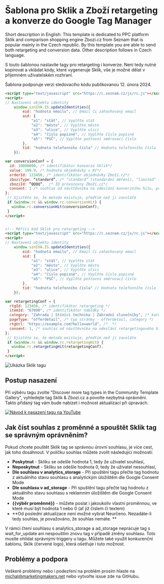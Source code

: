 # Šablona pro Sklik a Zboží retargeting a konverze do Google Tag Manager

Short description in English: This template is dedicated to PPC platform Sklik and comparison shopping engine Zbozi.cz from Seznam that is popular mainly in the Czech republic. By this template you are able to send both retargeting and conversion data. Other description follows in Czech language.

S touto šablonou nastavíte tagy pro retargeting i konverze. Není tedy nutné kopírovat a vkládat kódy, které vygeneruje Sklik, vše je možné dělat v příjemném uživatelském rozhraní.  

Šablona podporuje verzi sledovacího kódu publikovanou 12. února 2024. 

``` HTML
<script type="text/javascript" src="https://c.seznam.cz/js/rc.js"></script>
<script>
// Nastavení objektu identity
	window.sznIVA.IS.updateIdentities({  
		eid: "hodnota emailu", // Email či zahashovaný email
		aid: {
			"a1": "stát", // Vyplňte stát
			"a2": "město", // Vyplňte město
			"a3": "ulice", // Vyplňte ulici
			"a4": "číslo popisné", // Vyplňte číslo popisné
			"a5": "PSČ", // Vyplňte poštovní směrovací číslo
		},
		tid: "hodnota telefonního čísla" // Hodnota telefonního čísla
	});

var conversionConf = {
  id: 10000000, /* identifikátor konverze Sklik*/
  value: 199.9, /* hodnota objednávky v Kč*/
  orderId: 123456, /* identifikátor objednávky Zboží.cz*/
  zboziType: “standard”, /* “standard” (standardní měření), “limited” (omezené měření), nebo “sandbox” měření konverzí Zboží.cz */
  zboziId: “QQQQ”,  /* ID provozovny Zboží.cz*/
  consent: 1 /* souhlas od návštěvníka na odeslání konverzního hitu, povolené hodnoty: 0 (není souhlas) nebo 1 (je souhlas) */
};
 // Ujistěte se, že metoda existuje, předtím než ji zavoláte
 if (window.rc && window.rc.conversionHit) {
   window.rc.conversionHit(conversionConf);
 }
</script>


<!-- Měřící kód Sklik pro retargeting -->
<script type="text/javascript" src="https://c.seznam.cz/js/rc.js"></script>
<script>
// Nastavení objektu identity
	window.sznIVA.IS.updateIdentities({  
		eid: "hodnota emailu", // Email či zahashovaný email
		aid: {
			"a1": "stát", // Vyplňte stát
			"a2": "město", // Vyplňte město
			"a3": "ulice", // Vyplňte ulici
			"a4": "číslo popisné", // Vyplňte číslo popisné
			"a5": "PSČ", // Vyplňte poštovní směrovací číslo
		},
		tid: "hodnota telefonního čísla" // Hodnota telefonního čísla
	});

var retargetingConf = {
  rtgId: 123456, /* identifikátor retargeting */
  itemId: "67890", /* identifikátor nabídky */
  category: "Zahrada | Stínící technika | Zahradní slunečníky", /* kategorie eshopu */
  pageType: "offerdetail", /* typ stránky - offerdetail, category */
  rtgUrl: "https://example.com?hello=world", /*  */
  consent: 1, /* souhlas od návštěvníka na odeslání retargetingového hitu, povolené hodnoty: 0 (není souhlas) nebo 1 (je souhlas) */
};
 // Ujistěte se, že metoda existuje, předtím než ji zavoláte
 if (window.rc && window.rc.retargetingHit) {
   window.rc.retargetingHit(retargetingConf);
 }
</script>
```

![Ukázka Sklik tagu](https://resources.marketingmakers.net/sklikgtmtemplate/ukazka_sklik_tagu.JPG)

## Postup nasazení
Při výběru tagu zvolte "Discover more tag types in the Community Template Gallery", vyhledejte tag Sklik & Zbozi.cz a povolte nezbytná oprávnění. Takto přidaný tag vám bude nabízet i možnost aktualizací při úpravách. 

[![Návod k nasazení tagu na YouTube](https://resources.marketingmakers.net/sklikgtmtemplate/sklik_template_ytb.png)](https://youtu.be/bcmNIpcvzl0 "Návod k nasazení tagu na YouTube")

## Jak číst souhlas z proměnné a spouštět Sklik tag se správným oprávněním?
Pokud chcete pouštět Sklik tag se správnou úrovní souhlasu, je více cest, jak toho dosáhnout. V políčku souhlas můžete zvolit následující možnosti:
- **Poskytnut** - Skliku se odešle hodnota 1, tedy že uživatel souhlasí, 
- **Neposkytnut** - Skliku se odešle hodnota 0, tedy že uživatel nesouhlasí,
- **Dle souhlasu v analytics_storage** - Při spuštění tagu přečte tag hodnotu z aktuálního stavu souhlasu s analytickým úložištěm dle Google Consent Mode
- **Dle souhlasu v ad_storage** - Při spuštění tagu přečte tag hodnotu z aktuálního stavu souhlasu s reklamním úložištěm dle Google Consent Mode
- **{{výběr proměnné}}** - můžete poslat i jakoukoliv vlastní proměnnou, ve které musí být hodnota 1 nebo 0 (ať již číslem či textem)
- **Od poslední aktualizace není možné vybrat Neurčeno. Nezadáte-li tedy souhlas, je považováno, že souhlas nemáte. **

V rámci čtení souhlasu s analytics_storage a ad_storage nepracuje tag s wait_for_update ani nespouštím znovu tag v případě změny souhlasu. Toto musíte ohlídat správnými triggery u tagu. Můžete také využít konkurenční šablonu, Sklik (červené logo), která ošetřuje i tuto možnost. 

## Problémy a podpora
Veškeré problémy nebo i podezření na problém prosím hlaste na michal@marketingmakers.net nebo vytvořte issue zde na GitHubu. 
